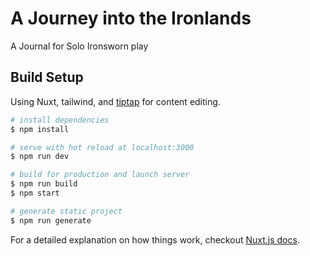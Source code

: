 # A Journey into the Ironlands

A Journal for Solo Ironsworn play

## Build Setup

Using Nuxt, tailwind, and [tiptap](https://tiptap.scrumpy.io/) for content editing.

```bash
# install dependencies
$ npm install

# serve with hot reload at localhost:3000
$ npm run dev

# build for production and launch server
$ npm run build
$ npm start

# generate static project
$ npm run generate
```

For a detailed explanation on how things work, checkout [Nuxt.js docs](https://nuxtjs.org).
